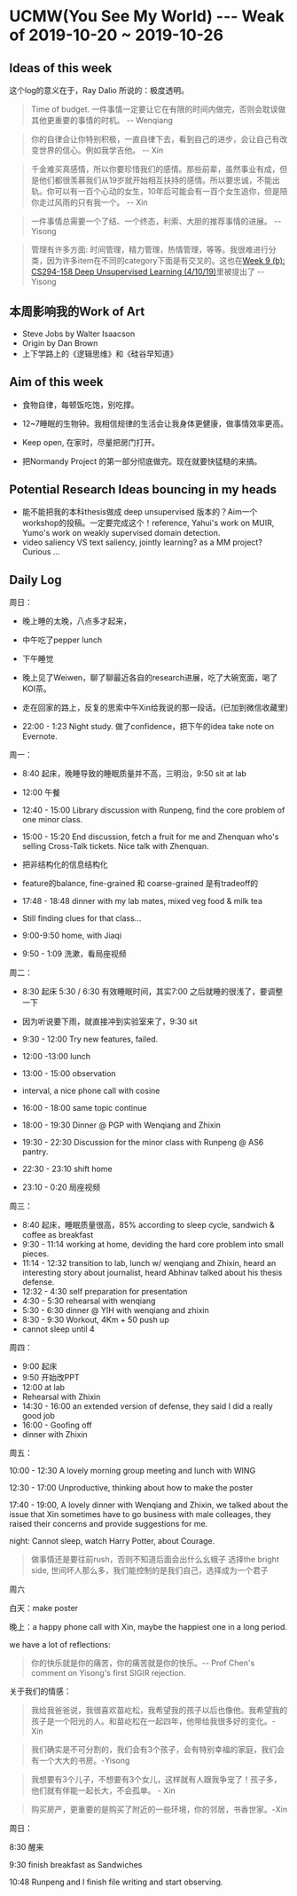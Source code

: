 # UCMW(You See My World) --- Weak of 2019-10-20 ~ 2019-10-26



## Ideas of this week

这个log的意义在于，Ray Dalio 所说的：极度透明。

> Time of budget. 一件事情一定要让它在有限的时间内做完，否则会耽误做其他更重要的事情的时机。 -- Wenqiang

> 你的自律会让你特别积极，一直自律下去，看到自己的进步，会让自己有改变世界的信心。例如我学吉他。 -- Xin

> 千金难买真感情，所以你要珍惜我们的感情。那些前辈，虽然事业有成，但是他们都很羡慕我们从19岁就开始相互扶持的感情。所以要忠诚，不能出轨。你可以有一百个心动的女生，10年后可能会有一百个女生追你，但是陪你走过风雨的只有我一个。  -- Xin

> 一件事情总需要一个了结、一个终态，利索、大胆的推荐事情的进展。  --Yisong

> 管理有许多方面: 时间管理，精力管理，热情管理，等等。我很难进行分类，因为许多item在不同的category下面是有交叉的。这也在[Week 9 (b): CS294-158 Deep Unsupervised Learning (4/10/19)](https://www.youtube.com/watch?v=PX11C5Vfo9U&t=4704s)里被提出了 -- Yisong


## 本周影响我的Work of Art
- Steve Jobs by Walter Isaacson
- Origin by Dan Brown
- 上下学路上的《逻辑思维》和《硅谷早知道》


## Aim of this week

- 食物自律，每顿饭吃饱，别吃撑。
- 12~7睡眠的生物钟。我相信规律的生活会让我身体更健康，做事情效率更高。
- Keep open, 在家时，尽量把房门打开。

- 把Normandy Project 的第一部分彻底做完。现在就要快猛糙的来搞。


## Potential Research Ideas bouncing in my heads
- 能不能把我的本科thesis做成 deep unsupervised 版本的？Aim一个workshop的投稿。一定要完成这个！reference, Yahui's work on MUIR, Yumo's work on weakly supervised domain detection.
- video saliency VS text saliency, jointly learning? as a MM project? Curious ...


## Daily Log

周日：
- 晚上睡的太晚，八点多才起来，
- 中午吃了pepper lunch
- 下午睡觉
- 晚上见了Weiwen，聊了聊最近各自的research进展，吃了大碗宽面，喝了KOI茶。
- 走在回家的路上，反复的思索中午Xin给我说的那一段话。(已加到微信收藏里)

- 22:00 - 1:23 Night study. 做了confidence，把下午的idea take note on Evernote.



周一：

- 8:40 起床，晚睡导致的睡眠质量并不高，三明治，9:50 sit at lab

- 12:00 午餐
- 12:40 - 15:00 Library discussion with Runpeng, find the core problem of one minor class.
- 15:00 - 15:20 End discussion, fetch a fruit for me and Zhenquan who's selling Cross-Talk tickets. Nice talk with Zhenquan.
- 把非结构化的信息结构化
- feature的balance,  fine-grained 和 coarse-grained 是有tradeoff的
- 17:48 - 18:48 dinner with my lab mates, mixed veg food & milk tea
- Still finding clues for that class...
- 9:00-9:50 home, with Jiaqi
- 9:50 - 1:09 洗漱，看局座视频



周二：

- 8:30 起床 5:30 / 6:30 有效睡眠时间，其实7:00 之后就睡的很浅了，要调整一下

- 因为听说要下雨，就直接冲到实验室来了，9:30 sit
- 9:30 - 12:00 Try new features, failed.
- 12:00 -13:00 lunch
- 13:00 - 15:00 observation
- interval, a nice phone call with cosine
- 16:00 - 18:00 same topic continue
- 18:00 - 19:30 Dinner @ PGP with Wenqiang and Zhixin
- 19:30 - 22:30 Discussion for the minor class with Runpeng @ AS6 pantry.
- 22:30 - 23:10 shift home
- 23:10 - 0:20 局座视频



周三：

- 8:40 起床，睡眠质量很高，85% according to sleep cycle, sandwich & coffee as breakfast
- 9:30 - 11:14 working at home, deviding the hard core problem into small pieces.
- 11:14 - 12:32 transition to lab, lunch w/ wenqiang and Zhixin, heard an interesting story about journalist, heard Abhinav talked about his thesis defense.
- 12:32 - 4:30 self preparation for presentation
- 4:30 - 5:30 rehearsal with wenqiang
- 5:30 - 6:30 dinner @ YIH with wenqiang and zhixin
- 8:30 - 9:30 Workout,  4Km + 50 push up
- cannot sleep until 4



周四：

- 9:00 起床
- 9:50 开始改PPT
- 12:00 at lab
- Rehearsal with Zhixin
- 14:30 - 16:00 an extended version of defense, they said I did a really good job
- 16:00 - Goofing off
- dinner with Zhixin



周五：

10:00 - 12:30 A lovely morning group meeting and lunch with WING

12:30 - 17:00 Unproductive, thinking about how to make the poster

17:40 - 19:00, A lovely dinner with Wenqiang and Zhixin, we talked about the issue that Xin sometimes have to go business with male colleages, they raised their concerns and provide suggestions for me.

night: Cannot sleep, watch Harry Potter, about Courage.

> 做事情还是要往前rush，否则不知道后面会出什么幺蛾子
> 选择the bright side, 世间坏人那么多，我们能控制的是我们自己，选择成为一个君子



周六

白天：make poster

晚上：a happy phone call with Xin, maybe the happiest one in a long period.

we have a lot of reflections:

> 你的快乐就是你的痛苦，你的痛苦就是你的快乐。-- Prof Chen's comment on Yisong's first SIGIR rejection.

关于我们的情感：

> 我给我爸爸说，我很喜欢苗屹松，我希望我的孩子以后也像他。我希望我的孩子是一个阳光的人。和苗屹松在一起四年，他带给我很多好的变化。- Xin

> 我们确实是不可分割的，我们会有3个孩子，会有特别幸福的家庭，我们会有一个大大的书房。-Yisong

> 我想要有3个儿子，不想要有3个女儿，这样就有人跟我争宠了！孩子多，他们就有伴能一起长大，不会孤单。 - Xin

> 购买房产，更重要的是购买了附近的一些环境，你的邻居，书香世家。-Xin



周日：

8:30 醒来

9:30 finish breakfast as Sandwiches 

10:48 Runpeng and I finish file writing and start observing.



<br><br>

<br>